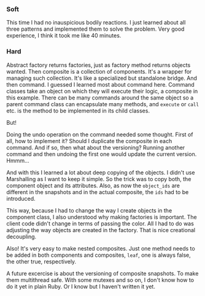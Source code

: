 ### Soft
This time I had no inauspicious bodily reactions. I just learned about all three patterns and implemented them to solve the problem. Very good experience, I think it took me like 40 minutes.

### Hard
Abstract factory returns factories, just as factory method returns objects wanted.
Then composite is a collection of components. It's a wrapper for managing such collection. It's like a specialized but standalone bridge.
And then command. I guessed I learned most about command here. Command classes take an object on which they will execute their logic, a composite in this example. There can be many commands around the same object so a parent command class can encapsulate many methods, and `execute` or `call` etc. is the method to be implemented in its child classes.

But!

Doing the undo operation on the command needed some thought. First of all, how to implement it? Should I duplicate the composite in each command. And if so, then what about the versioning? Running another command and then undoing the first one would update the current version. Hmmm...

And with this I learned a lot about deep copying of the objects. I didn't use Marshalling as I want to keep it simple. So the trick was to copy both, the component object and its attributes. Also, as now the `object_ids` are different in the snapshots and in the actual composite, the `ids` had to be introduced.

This way, because I had to change the way I create objects in the component class, I also understood why making factories is important. The client code didn't change in terms of passing the color. All I had to do was adjusting the way objects are created in the factory. That is nice creational decoupling.

Also! It's very easy to make nested composites. Just one method needs to be added in both components and composites, `leaf`, one is always false, the other true, respectively.

A future excercise is about the versioning of composite snapshots. To make them multithread safe. With some mutexes and so on, I don't know how to do it yet in plain Ruby. Or I know but I haven't written it yet.